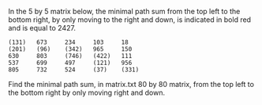 In the 5 by 5 matrix below, the minimal path sum from the top left to the bottom right,
by only moving to the right and down, is indicated in bold red and is equal to 2427.

	(131)	673		234		103		18
	(201)	(96)	(342)	965		150
	630		803		(746)	(422)	111
	537		699		497		(121)	956
	805		732		524		(37)	(331)

Find the minimal path sum, in matrix.txt 80 by 80 matrix,
from the top left to the bottom right by only moving right and down.